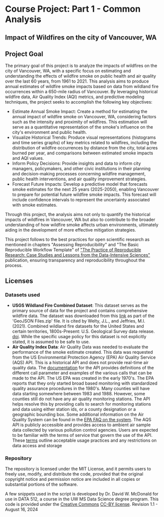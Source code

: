 # Course Project: Part 1 - Common Analysis
## Impact of Wildfires on the city of Vancouver, WA

## Project Goal
The primary goal of this project is to analyze the impacts of wildfires on the city of Vancouver, WA, with a specific focus on estimating and understanding the effects of wildfire smoke on public health and air quality over the last 60 years, from 1961 to 2021. ​This analysis aims to produce annual estimates of wildfire smoke impacts based on data from wildland fire occurrences within a 650-mile radius of Vancouver.​ By leveraging historical wildfire data, Air Quality Index (AQI) metrics, and predictive modeling techniques, the project seeks to accomplish the following key objectives:
- Estimate Annual Smoke Impact: Create a method for estimating the annual impact of wildfire smoke on Vancouver, WA, considering factors such as the intensity and proximity of wildfires. This estimation will serve as a quantitative representation of the smoke's influence on the city's environment and public health.
- Visualize Historical Trends: Produce visual representations (histograms and time series graphs) of key metrics related to wildfires, including the distribution of wildfire occurrences by distance from the city, total acres burned per year, and comparisons between estimated smoke impacts and AQI values.
- Inform Policy Decisions: Provide insights and data to inform city managers, policymakers, and other civic institutions in their planning and decision-making processes concerning wildfire management, public health interventions, and air quality improvement strategies.
- Forecast Future Impacts: Develop a predictive model that forecasts smoke estimates for the next 25 years (2025-2050), enabling Vancouver to prepare for potential future wildfire smoke impacts. This forecast will include confidence intervals to represent the uncertainty associated with smoke estimates.

Through this project, the analysis aims not only to quantify the historical impacts of wildfires in Vancouver, WA but also to contribute to the broader understanding of how wildfire smoke affects urban environments, ultimately aiding in the development of more effective mitigation strategies.

This project follows to the best practices for open scientific research as mentioned in chapters "Assessing Reproducibility" and "The Basic Reproducible Workflow Template" of ["The Practice of Reproducible Research: Case Studies and Lessons from the Data-Intensive Sciences"](https://www.ucpress.edu/books/the-practice-of-reproducible-research/paper) publication, ensuring transparency and reproducibility throughout the process.

## Licenses
### Datasets used
- **USGS Wildland Fire Combined Dataset**: This dataset serves as the primary source of data for the project and contains comprehensive wildfire data. The dataset was downloaded from this [link](https://www.sciencebase.gov/catalog/item/61aa537dd34eb622f699df81) as part of the 'GeoJSON Files.zip' file. It is cited by Welty, J.L., and Jeffries, M.I. (2021). Combined wildland fire datasets for the United States and certain territories, 1800s-Present: U.S. Geological Survey data release. [doi](https://doi.org/10.5066/P9ZXGFY3). While the specific usage policy for this dataset is not explicitly stated, it is assumed to be safe to use.
- **Air Quality Index Data**: Air Quality Data was needed to evaluate the performance of the smoke estimate created. This data was requested from the US Environmental Protection Agency (EPA) Air Quality Service (AQS) API. This is a historical API and does not provide real-time air quality data. The [documentation](https://aqs.epa.gov/aqsweb/documents/data_api.html) for the API provides definitions of the different call parameter and examples of the various calls that can be made to the API. The US EPA was created in the early 1970's. The EPA reports that they only started broad based monitoring with standardized quality assurance procedures in the 1980's. Many counties will have data starting somewhere between 1983 and 1988. However, some counties still do not have any air quality monitoring stations. The API helps resolve this by providing calls to search for monitoring stations and data using either station ids, or a county designation or a geographic bounding box. Some additional information on the Air Quality System can be found in the [EPA FAQ on the system](https://www.epa.gov/outdoor-air-quality-data/frequent-questions-about-airdata). The AQS API is publicly accessible and provides access to ambient air sample data collected by various pollution control agencies. Users are expected to be familiar with the terms of service that govern the use of the API. These [terms](https://aqs.epa.gov/aqsweb/documents/data_api.html#terms) outline acceptable usage practices and any restrictions on data access and storage

### Repository
The repository is licensed under the MIT License, and it permits users to freely use, modify, and distribute the code, provided that the original copyright notice and permission notice are included in all copies or substantial portions of the software.

A few snippets used in the script is developed by Dr. David W. McDonald for use in DATA 512, a course in the UW MS Data Science degree program. This code is provided under the [Creative Commons](https://creativecommons.org) [CC-BY license](https://creativecommons.org/licenses/by/4.0/). Revision 1.1 - August 16, 2024